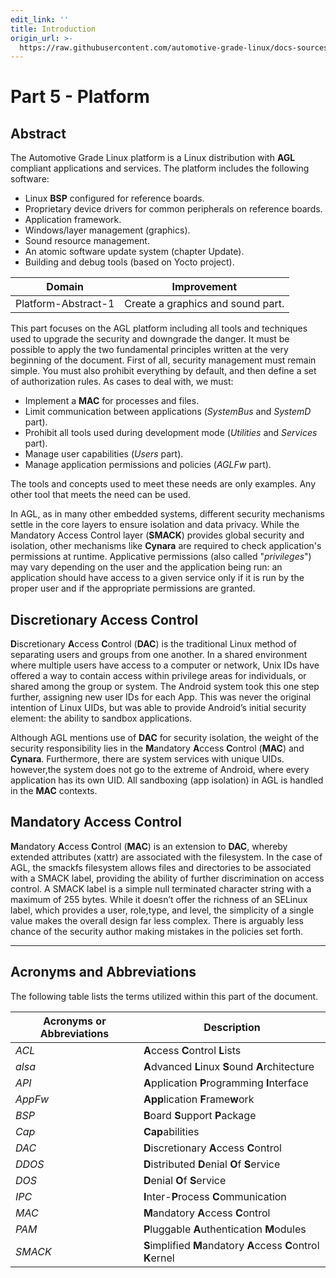 ```yaml
---
edit_link: ''
title: Introduction
origin_url: >-
  https://raw.githubusercontent.com/automotive-grade-linux/docs-sources/flounder/docs/security-blueprint/part-5/0_Abstract.md
---
```


<!-- WARNING: This file is generated by fetch_docs.js using /home/boron/Documents/AGL/docs-webtemplate/site/_data/tocs/architecture/flounder/security_blueprint-flounder-security-blueprint-book.yml -->

# Part 5 - Platform

## Abstract

The Automotive Grade Linux platform is a Linux distribution with **AGL** compliant applications and services.
The platform includes the following software:

- Linux **BSP** configured for reference boards.
- Proprietary device drivers for common peripherals on reference boards.
- Application framework.
- Windows/layer management (graphics).
- Sound resource management.
- An atomic software update system (chapter Update).
- Building and debug tools (based on Yocto project).

<!-- section-todo -->

Domain              | Improvement
------------------- | --------------------------------
Platform-Abstract-1 | Create a graphics and sound part.

<!-- end-section-todo -->

This part focuses on the AGL platform including all tools and techniques used to
upgrade the security and downgrade the danger. It must be possible to apply the
two fundamental principles written at the very beginning of the document. First
of all, security management must remain simple. You must also prohibit
everything by default, and then define a set of authorization rules. As cases
to deal with, we must:

- Implement a **MAC** for processes and files.
- Limit communication between applications (_SystemBus_ and _SystemD_ part).
- Prohibit all tools used during development mode (_Utilities_ and _Services_ part).
- Manage user capabilities (_Users_ part).
- Manage application permissions and policies (_AGLFw_ part).

<!-- section-note -->

The tools and concepts used to meet these needs are only examples.
Any other tool that meets the need can be used.

<!-- end-section-note -->

In AGL, as in many other embedded systems, different security mechanisms settle
in the core layers to ensure isolation and data privacy. While the Mandatory
Access Control layer (**SMACK**) provides global security and isolation, other
mechanisms like **Cynara** are required to check application's permissions at
runtime. Applicative permissions (also called "_privileges_") may vary depending
on the user and the application being run: an application should have access to
a given service only if it is run by the proper user and if the appropriate
permissions are granted.

## Discretionary Access Control

**D**iscretionary **A**ccess **C**ontrol (**DAC**) is the traditional Linux method of separating
users and groups from one another. In a shared environment where multiple users
have access to a computer or network, Unix IDs have offered a way to contain access
within privilege areas for individuals, or shared among the group or system.
The Android system took this one step further, assigning new user IDs for each App.
This was never the original intention of Linux UIDs, but was able to provide
Android’s initial security element: the ability to sandbox applications.

Although AGL mentions use of **DAC** for security isolation, the weight of the
security responsibility lies in the **M**andatory **A**ccess **C**ontrol (**MAC**) and **Cynara**.
Furthermore, there are system services with unique UIDs. however,the system
does not go to the extreme of Android, where every application has its own UID.
All sandboxing (app isolation) in AGL is handled in the **MAC** contexts.

## Mandatory Access Control

**M**andatory **A**ccess **C**ontrol (**MAC**) is an extension to **DAC**,
whereby extended attributes (xattr) are associated with the filesystem.
In the case of AGL, the smackfs filesystem allows files and directories
to be associated with a SMACK label, providing the ability of further
discrimination on access control. A SMACK label is a simple null terminated
character string with a maximum of 255 bytes. While it doesn’t offer the
richness of an SELinux label, which provides a user, role,type, and level,
the simplicity of a single value makes the overall design far less complex.
There is arguably less chance of the security author making mistakes in the policies set forth.

--------------------------------------------------------------------------------

<!-- pagebreak -->

## Acronyms and Abbreviations

The following table lists the terms utilized within this part of the document.

Acronyms or Abbreviations | Description
------------------------- | --------------------------------------------------------------
_ACL_                     | **A**ccess **C**ontrol **L**ists
_alsa_                    | **A**dvanced **L**inux **S**ound **A**rchitecture
_API_                     | **A**pplication **P**rogramming **I**nterface
_AppFw_                   | **App**lication **F**rame**w**ork
_BSP_                     | **B**oard **S**upport **P**ackage
_Cap_                     | **Cap**abilities
_DAC_                     | **D**iscretionary **A**ccess **C**ontrol
_DDOS_                    | **D**istributed **D**enial **O**f **S**ervice
_DOS_                     | **D**enial **O**f **S**ervice
_IPC_                     | **I**nter-**P**rocess **C**ommunication
_MAC_                     | **M**andatory **A**ccess **C**ontrol
_PAM_                     | **P**luggable **A**uthentication **M**odules
_SMACK_                   | **S**implified **M**andatory **A**ccess **C**ontrol **K**ernel
